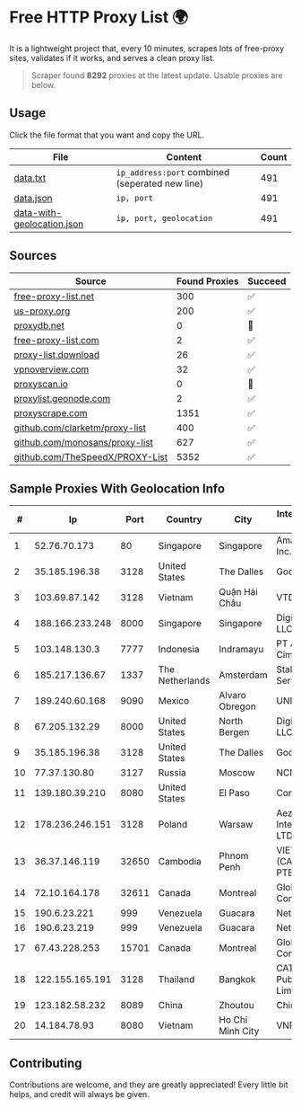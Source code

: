 
# Free HTTP Proxy List 🌍

It is a lightweight project that, every 10 minutes, scrapes lots of free-proxy sites, validates if it works, and serves a clean proxy list.


> Scraper found **8292** proxies at the latest update. Usable proxies are below.

## Usage

Click the file format that you want and copy the URL.


|File|Content|Count|
|----|-------|-----|
|[data.txt](https://raw.githubusercontent.com/themiralay/Proxy-List-World/master/data.txt)|`ip_address:port` combined (seperated new line)|491|
|[data.json](https://raw.githubusercontent.com/themiralay/Proxy-List-World/master/data.json)|`ip, port`|491|
|[data-with-geolocation.json](https://raw.githubusercontent.com/themiralay/Proxy-List-World/master/data-with-geolocation.json)|`ip, port, geolocation`|491|

## Sources

|Source|Found Proxies|Succeed|
|------|-------------|-------|
|[free-proxy-list.net](https://free-proxy-list.net)|300|✅|
|[us-proxy.org](https://www.us-proxy.org)|200|✅|
|[proxydb.net](http://proxydb.net)|0|🚫|
|[free-proxy-list.com](https://free-proxy-list.com/?page=&port=&type%5B%5D=http&type%5B%5D=https&up_time=0&search=Search)|2|✅|
|[proxy-list.download](https://www.proxy-list.download/HTTP)|26|✅|
|[vpnoverview.com](https://vpnoverview.com/privacy/anonymous-browsing/free-proxy-servers)|32|✅|
|[proxyscan.io](https://www.proxyscan.io)|0|🚫|
|[proxylist.geonode.com](https://proxylist.geonode.com/api/proxy-list?limit=300&page=1&sort_by=lastChecked&sort_type=desc&protocols=http,https)|2|✅|
|[proxyscrape.com](https://api.proxyscrape.com/v2/?request=displayproxies&protocol=http&timeout=10000&country=all&ssl=all&anonymity=all)|1351|✅|
|[github.com/clarketm/proxy-list](https://raw.githubusercontent.com/clarketm/proxy-list/master/proxy-list-raw.txt)|400|✅|
|[github.com/monosans/proxy-list](https://raw.githubusercontent.com/monosans/proxy-list/main/proxies/http.txt)|627|✅|
|[github.com/TheSpeedX/PROXY-List](https://raw.githubusercontent.com/TheSpeedX/PROXY-List/master/http.txt)|5352|✅|


## Sample Proxies With Geolocation Info

|#|Ip|Port|Country|City|Internet Service Provider|
|-|--|----|-------|----|-------------------------|
|1|52.76.70.173|80|Singapore|Singapore|Amazon.com, Inc.|
|2|35.185.196.38|3128|United States|The Dalles|Google LLC|
|3|103.69.87.142|3128|Vietnam|Quận Hải Châu|VTDT|
|4|188.166.233.248|8000|Singapore|Singapore|DigitalOcean, LLC|
|5|103.148.130.3|7777|Indonesia|Indramayu|PT Anugerah Cimanuk Raya|
|6|185.217.136.67|1337|The Netherlands|Amsterdam|Stallion Network Services Limited|
|7|189.240.60.168|9090|Mexico|Alvaro Obregon|UNINET|
|8|67.205.132.29|8000|United States|North Bergen|DigitalOcean, LLC|
|9|35.185.196.38|3128|United States|The Dalles|Google LLC|
|10|77.37.130.80|3127|Russia|Moscow|NCNET|
|11|139.180.39.210|8080|United States|El Paso|Conterra|
|12|178.236.246.151|3128|Poland|Warsaw|Aeza International LTD|
|13|36.37.146.119|32650|Cambodia|Phnom Penh|VIETTEL (CAMBODIA) PTE., LTD|
|14|72.10.164.178|32611|Canada|Montreal|GloboTech Communications|
|15|190.6.23.221|999|Venezuela|Guacara|Net Uno|
|16|190.6.23.219|999|Venezuela|Guacara|Net Uno|
|17|67.43.228.253|15701|Canada|Montreal|GloboTech Communications|
|18|122.155.165.191|3128|Thailand|Bangkok|CAT Telecom Public Company Limited|
|19|123.182.58.232|8089|China|Zhoutou|China Telecom|
|20|14.184.78.93|8080|Vietnam|Ho Chi Minh City|VNPT|



## Contributing

Contributions are welcome, and they are greatly appreciated! Every
little bit helps, and credit will always be given.

